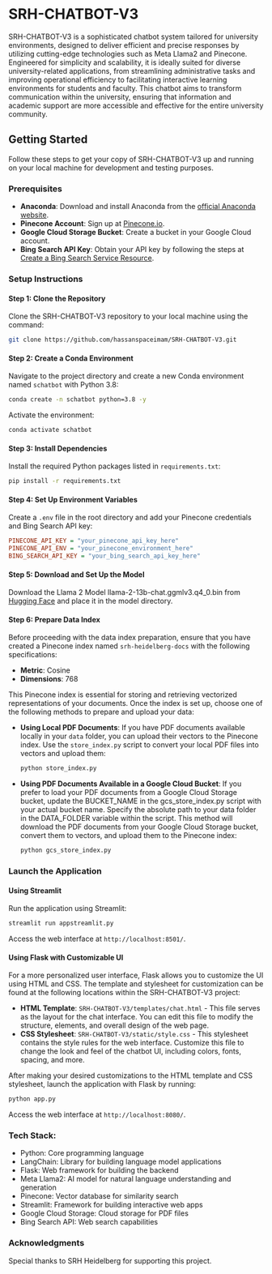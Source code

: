 # SRH-CHATBOT-V3

SRH-CHATBOT-V3 is a sophisticated chatbot system tailored for university environments, designed to deliver efficient and precise responses by utilizing cutting-edge technologies such as Meta Llama2 and Pinecone. Engineered for simplicity and scalability, it is ideally suited for diverse university-related applications, from streamlining administrative tasks and improving operational efficiency to facilitating interactive learning environments for students and faculty. This chatbot aims to transform communication within the university, ensuring that information and academic support are more accessible and effective for the entire university community.

## Getting Started
Follow these steps to get your copy of SRH-CHATBOT-V3 up and running on your local machine for development and testing purposes.

### Prerequisites
- **Anaconda**: Download and install Anaconda from the [official Anaconda website](https://www.anaconda.com/products/individual).
- **Pinecone Account**: Sign up at [Pinecone.io](https://www.pinecone.io/).
- **Google Cloud Storage Bucket**: Create a bucket in your Google Cloud account.
- **Bing Search API Key**: Obtain your API key by following the steps at [Create a Bing Search Service Resource](https://docs.microsoft.com/en-us/azure/cognitive-services/bing-web-search/).

### Setup Instructions

#### Step 1: Clone the Repository
Clone the SRH-CHATBOT-V3 repository to your local machine using the command:
```bash
git clone https://github.com/hassanspaceimam/SRH-CHATBOT-V3.git
```

#### Step 2: Create a Conda Environment
Navigate to the project directory and create a new Conda environment named `schatbot` with Python 3.8:
```bash
conda create -n schatbot python=3.8 -y
```
Activate the environment:
```bash
conda activate schatbot
```

#### Step 3: Install Dependencies
Install the required Python packages listed in `requirements.txt`:
```bash
pip install -r requirements.txt
```

#### Step 4: Set Up Environment Variables
Create a `.env` file in the root directory and add your Pinecone credentials and Bing Search API key:
```ini
PINECONE_API_KEY = "your_pinecone_api_key_here"
PINECONE_API_ENV = "your_pinecone_environment_here"
BING_SEARCH_API_KEY = "your_bing_search_api_key_here"
```

#### Step 5: Download and Set Up the Model
Download the Llama 2 Model llama-2-13b-chat.ggmlv3.q4_0.bin from [Hugging Face](https://huggingface.co/TheBloke/Llama-2-13B-chat-GGML) and place it in the model directory.


#### Step 6: Prepare Data Index
Before proceeding with the data index preparation, ensure that you have created a Pinecone index named `srh-heidelberg-docs` with the following specifications:
- **Metric**: Cosine
- **Dimensions**: 768

This Pinecone index is essential for storing and retrieving vectorized representations of your documents. Once the index is set up, choose one of the following methods to prepare and upload your data:

- **Using Local PDF Documents**:
  If you have PDF documents available locally in your `data` folder, you can upload their vectors to the Pinecone index. Use the `store_index.py` script to convert your local PDF files into vectors and upload them:
  ```bash
  python store_index.py
  ```
- **Using PDF Documents Available in a Google Cloud Bucket**:
  If you prefer to load your PDF documents from a Google Cloud Storage bucket, update the BUCKET_NAME in the gcs_store_index.py script with your actual bucket name. Specify the absolute path to your data folder in the DATA_FOLDER variable within the script. This method will download the PDF documents from your Google Cloud Storage bucket, convert them to vectors, and upload them to the Pinecone index:
  ```bash
  python gcs_store_index.py
  ```


### Launch the Application

#### Using Streamlit
Run the application using Streamlit:
```bash
streamlit run appstreamlit.py
```
Access the web interface at `http://localhost:8501/`.

#### Using Flask with Customizable UI
For a more personalized user interface, Flask allows you to customize the UI using HTML and CSS. The template and stylesheet for customization can be found at the following locations within the SRH-CHATBOT-V3 project:

- **HTML Template**: `SRH-CHATBOT-V3/templates/chat.html` - This file serves as the layout for the chat interface. You can edit this file to modify the structure, elements, and overall design of the web page.
- **CSS Stylesheet**: `SRH-CHATBOT-V3/static/style.css` - This stylesheet contains the style rules for the web interface. Customize this file to change the look and feel of the chatbot UI, including colors, fonts, spacing, and more.

After making your desired customizations to the HTML template and CSS stylesheet, launch the application with Flask by running:
```bash
python app.py
```
Access the web interface at `http://localhost:8080/`.

### Tech Stack:
- Python: Core programming language
- LangChain: Library for building language model applications
- Flask: Web framework for building the backend
- Meta Llama2: AI model for natural language understanding and generation
- Pinecone: Vector database for similarity search
- Streamlit: Framework for building interactive web apps
- Google Cloud Storage: Cloud storage for PDF files
- Bing Search API: Web search capabilities

### Acknowledgments
Special thanks to SRH Heidelberg for supporting this project.

